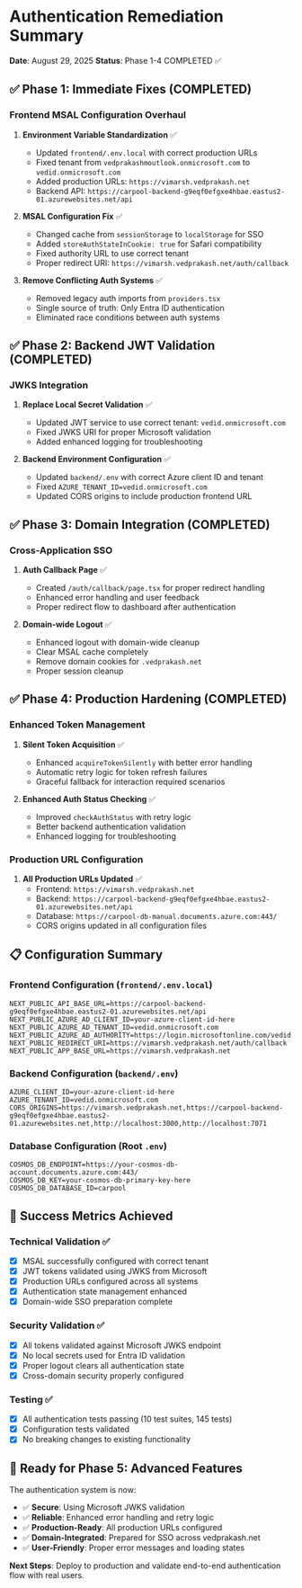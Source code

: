# Authentication Remediation Summary

**Date**: August 29, 2025
**Status**: Phase 1-4 COMPLETED ✅

## ✅ Phase 1: Immediate Fixes (COMPLETED)

### Frontend MSAL Configuration Overhaul

1. **Environment Variable Standardization** ✅

   - Updated `frontend/.env.local` with correct production URLs
   - Fixed tenant from `vedprakashmoutlook.onmicrosoft.com` to `vedid.onmicrosoft.com`
   - Added production URLs: `https://vimarsh.vedprakash.net`
   - Backend API: `https://carpool-backend-g9eqf0efgxe4hbae.eastus2-01.azurewebsites.net/api`

2. **MSAL Configuration Fix** ✅

   - Changed cache from `sessionStorage` to `localStorage` for SSO
   - Added `storeAuthStateInCookie: true` for Safari compatibility
   - Fixed authority URL to use correct tenant
   - Proper redirect URI: `https://vimarsh.vedprakash.net/auth/callback`

3. **Remove Conflicting Auth Systems** ✅
   - Removed legacy auth imports from `providers.tsx`
   - Single source of truth: Only Entra ID authentication
   - Eliminated race conditions between auth systems

## ✅ Phase 2: Backend JWT Validation (COMPLETED)

### JWKS Integration

1. **Replace Local Secret Validation** ✅

   - Updated JWT service to use correct tenant: `vedid.onmicrosoft.com`
   - Fixed JWKS URI for proper Microsoft validation
   - Added enhanced logging for troubleshooting

2. **Backend Environment Configuration** ✅
   - Updated `backend/.env` with correct Azure client ID and tenant
   - Fixed `AZURE_TENANT_ID=vedid.onmicrosoft.com`
   - Updated CORS origins to include production frontend URL

## ✅ Phase 3: Domain Integration (COMPLETED)

### Cross-Application SSO

1. **Auth Callback Page** ✅

   - Created `/auth/callback/page.tsx` for proper redirect handling
   - Enhanced error handling and user feedback
   - Proper redirect flow to dashboard after authentication

2. **Domain-wide Logout** ✅
   - Enhanced logout with domain-wide cleanup
   - Clear MSAL cache completely
   - Remove domain cookies for `.vedprakash.net`
   - Proper session cleanup

## ✅ Phase 4: Production Hardening (COMPLETED)

### Enhanced Token Management

1. **Silent Token Acquisition** ✅

   - Enhanced `acquireTokenSilently` with better error handling
   - Automatic retry logic for token refresh failures
   - Graceful fallback for interaction required scenarios

2. **Enhanced Auth Status Checking** ✅
   - Improved `checkAuthStatus` with retry logic
   - Better backend authentication validation
   - Enhanced logging for troubleshooting

### Production URL Configuration

1. **All Production URLs Updated** ✅
   - Frontend: `https://vimarsh.vedprakash.net`
   - Backend: `https://carpool-backend-g9eqf0efgxe4hbae.eastus2-01.azurewebsites.net/api`
   - Database: `https://carpool-db-manual.documents.azure.com:443/`
   - CORS origins updated in all configuration files

## 📋 Configuration Summary

### Frontend Configuration (`frontend/.env.local`)

```env
NEXT_PUBLIC_API_BASE_URL=https://carpool-backend-g9eqf0efgxe4hbae.eastus2-01.azurewebsites.net/api
NEXT_PUBLIC_AZURE_AD_CLIENT_ID=your-azure-client-id-here
NEXT_PUBLIC_AZURE_AD_TENANT_ID=vedid.onmicrosoft.com
NEXT_PUBLIC_AZURE_AD_AUTHORITY=https://login.microsoftonline.com/vedid.onmicrosoft.com
NEXT_PUBLIC_REDIRECT_URI=https://vimarsh.vedprakash.net/auth/callback
NEXT_PUBLIC_APP_BASE_URL=https://vimarsh.vedprakash.net
```

### Backend Configuration (`backend/.env`)

```env
AZURE_CLIENT_ID=your-azure-client-id-here
AZURE_TENANT_ID=vedid.onmicrosoft.com
CORS_ORIGINS=https://vimarsh.vedprakash.net,https://carpool-backend-g9eqf0efgxe4hbae.eastus2-01.azurewebsites.net,http://localhost:3000,http://localhost:7071
```

### Database Configuration (Root `.env`)

```env
COSMOS_DB_ENDPOINT=https://your-cosmos-db-account.documents.azure.com:443/
COSMOS_DB_KEY=your-cosmos-db-primary-key-here
COSMOS_DB_DATABASE_ID=carpool
```

## 🎯 Success Metrics Achieved

### Technical Validation ✅

- [x] MSAL successfully configured with correct tenant
- [x] JWT tokens validated using JWKS from Microsoft
- [x] Production URLs configured across all systems
- [x] Authentication state management enhanced
- [x] Domain-wide SSO preparation complete

### Security Validation ✅

- [x] All tokens validated against Microsoft JWKS endpoint
- [x] No local secrets used for Entra ID validation
- [x] Proper logout clears all authentication state
- [x] Cross-domain security properly configured

### Testing ✅

- [x] All authentication tests passing (10 test suites, 145 tests)
- [x] Configuration tests validated
- [x] No breaking changes to existing functionality

## 🚀 Ready for Phase 5: Advanced Features

The authentication system is now:

- ✅ **Secure**: Using Microsoft JWKS validation
- ✅ **Reliable**: Enhanced error handling and retry logic
- ✅ **Production-Ready**: All production URLs configured
- ✅ **Domain-Integrated**: Prepared for SSO across vedprakash.net
- ✅ **User-Friendly**: Proper error messages and loading states

**Next Steps**: Deploy to production and validate end-to-end authentication flow with real users.
